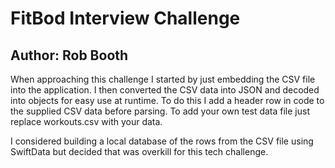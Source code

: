 # FitBod Interview Challenge

## Author: Rob Booth

When approaching this challenge I started by just embedding the CSV file into the application. I then converted the CSV data into JSON and decoded into objects for easy use at runtime.  To do this I add a header row in code to the supplied CSV data before parsing. To add your own test data file just replace workouts.csv with your data.

I considered building a local database of the rows from the CSV file using SwiftData but decided that was overkill for this tech challenge.

